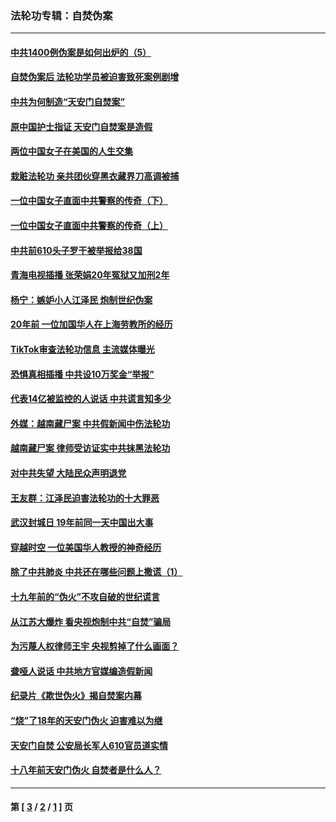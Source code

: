 ### 法轮功专辑：自焚伪案
---
#### [中共1400例伪案是如何出炉的（5）](../../pages/nf5562/n13226831.md?05020430) 
#### [自焚伪案后 法轮功学员被迫害致死案例剧增](../../pages/nf5562/n13190600.md?05020430) 
#### [中共为何制造“天安门自焚案”](../../pages/nf5562/n13183270.md?05020430) 
#### [原中国护士指证 天安门自焚案是造假](../../pages/nf5562/n13172289.md?05020430) 
#### [两位中国女子在美国的人生交集](../../pages/nf5562/n13156138.md?05020430) 
#### [栽赃法轮功 亲共团伙穿黑衣藏界刀高调被捕](../../pages/nf5562/n13073780.md?05020430) 
#### [一位中国女子直面中共警察的传奇（下）](../../pages/nf5562/n12989706.md?05020430) 
#### [一位中国女子直面中共警察的传奇（上）](../../pages/nf5562/n12985072.md?05020430) 
#### [中共前610头子罗干被举报给38国](../../pages/nf5562/n12975419.md?05020430) 
#### [青海电视插播 张荣娟20年冤狱又加刑2年](../../pages/nf5562/n12738166.md?05020430) 
#### [杨宁：嫉妒小人江泽民 炮制世纪伪案](../../pages/nf5562/n12724108.md?05020430) 
#### [20年前 一位加国华人在上海劳教所的经历](../../pages/nf5562/n12707932.md?05020430) 
#### [TikTok审查法轮功信息 主流媒体曝光](../../pages/nf5562/n12362336.md?05020430) 
#### [恐惧真相插播 中共设10万奖金“举报”](../../pages/nf5562/n12306396.md?05020430) 
#### [代表14亿被监控的人说话 中共谎言知多少](../../pages/nf5562/n12297484.md?05020430) 
#### [外媒：越南藏尸案 中共假新闻中伤法轮功](../../pages/nf5562/n12264411.md?05020430) 
#### [越南藏尸案 律师受访证实中共抹黑法轮功](../../pages/nf5562/n12261878.md?05020430) 
#### [对中共失望 大陆民众声明退党](../../pages/nf5562/n12187315.md?05020430) 
#### [王友群：江泽民迫害法轮功的十大罪恶](../../pages/nf5562/n12169074.md?05020430) 
#### [武汉封城日 19年前同一天中国出大事](../../pages/nf5562/n12150901.md?05020430) 
#### [穿越时空  一位美国华人教授的神奇经历](../../pages/nf5562/n12097460.md?05020430) 
#### [除了中共肺炎 中共还在哪些问题上撒谎（1）](../../pages/nf5562/n11955770.md?05020430) 
#### [十九年前的“伪火”不攻自破的世纪谎言](../../pages/nf5562/n11813238.md?05020430) 
#### [从江苏大爆炸 看央视炮制中共“自焚”骗局](../../pages/nf5562/n11140275.md?05020430) 
#### [为污蔑人权律师王宇 央视剪掉了什么画面？](../../pages/nf5562/n11130142.md?05020430) 
#### [聋哑人说话 中共地方官媒编造假新闻](../../pages/nf5562/n11006067.md?05020430) 
#### [纪录片《欺世伪火》揭自焚案内幕](../../pages/nf5562/n11002664.md?05020430) 
#### [“烧”了18年的天安门伪火 迫害难以为继](../../pages/nf5562/n10996660.md?05020430) 
#### [天安门自焚 公安局长军人610官员道实情](../../pages/nf5562/n10997098.md?05020430) 
#### [十八年前天安门伪火 自焚者是什么人？](../../pages/nf5562/n10996556.md?05020430) 

---
#### 第 [ [3](./3.md?05020430) / [2](./2.md?05020430) / [1](./1.md?05020430) ] 页
